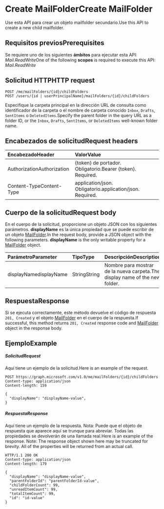 # <a name="create-mailfolder"></a><span data-ttu-id="d6ef6-101">Create MailFolder</span><span class="sxs-lookup"><span data-stu-id="d6ef6-101">Create MailFolder</span></span>

<span data-ttu-id="d6ef6-102">Use esta API para crear un objeto mailfolder secundario.</span><span class="sxs-lookup"><span data-stu-id="d6ef6-102">Use this API to create a new child mailfolder.</span></span>

## <a name="prerequisites"></a><span data-ttu-id="d6ef6-103">Requisitos previos</span><span class="sxs-lookup"><span data-stu-id="d6ef6-103">Prerequisites</span></span>
<span data-ttu-id="d6ef6-104">Se requiere uno de los siguientes **ámbitos** para ejecutar esta API: *Mail.ReadWrite*</span><span class="sxs-lookup"><span data-stu-id="d6ef6-104">One of the following **scopes** is required to execute this API: *Mail.ReadWrite*</span></span>
## <a name="http-request"></a><span data-ttu-id="d6ef6-105">Solicitud HTTP</span><span class="sxs-lookup"><span data-stu-id="d6ef6-105">HTTP request</span></span>
<!-- { "blockType": "ignored" } -->
```http
POST /me/mailFolders/{id}/childFolders
POST /users/{id | userPrincipalName}/mailFolders/{id}/childFolders
```

<span data-ttu-id="d6ef6-106">Especifique la carpeta principal en la dirección URL de consulta como identificador de la carpeta o el nombre de carpeta conocido `Inbox`, `Drafts`, `SentItems` o `DeletedItems`.</span><span class="sxs-lookup"><span data-stu-id="d6ef6-106">Specify the parent folder in the query URL as a folder ID, or the `Inbox`, `Drafts`, `SentItems`, or `DeletedItems` well-known folder name.</span></span>

## <a name="request-headers"></a><span data-ttu-id="d6ef6-107">Encabezados de solicitud</span><span class="sxs-lookup"><span data-stu-id="d6ef6-107">Request headers</span></span>
| <span data-ttu-id="d6ef6-108">Encabezado</span><span class="sxs-lookup"><span data-stu-id="d6ef6-108">Header</span></span>       | <span data-ttu-id="d6ef6-109">Valor</span><span class="sxs-lookup"><span data-stu-id="d6ef6-109">Value</span></span> |
|:---------------|:--------|
| <span data-ttu-id="d6ef6-110">Authorization</span><span class="sxs-lookup"><span data-stu-id="d6ef6-110">Authorization</span></span>  | <span data-ttu-id="d6ef6-p101">{token} de portador. Obligatorio.</span><span class="sxs-lookup"><span data-stu-id="d6ef6-p101">Bearer {token}. Required.</span></span>  |
| <span data-ttu-id="d6ef6-113">Content-Type</span><span class="sxs-lookup"><span data-stu-id="d6ef6-113">Content-Type</span></span>  | <span data-ttu-id="d6ef6-p102">application/json. Obligatorio.</span><span class="sxs-lookup"><span data-stu-id="d6ef6-p102">application/json. Required.</span></span>  |

## <a name="request-body"></a><span data-ttu-id="d6ef6-116">Cuerpo de la solicitud</span><span class="sxs-lookup"><span data-stu-id="d6ef6-116">Request body</span></span>
<span data-ttu-id="d6ef6-p103">En el cuerpo de la solicitud, proporcione un objeto JSON con los siguientes parámetros. **displayName** es la única propiedad que se puede escribir de un objeto [MailFolder](../resources/mailfolder.md).</span><span class="sxs-lookup"><span data-stu-id="d6ef6-p103">In the request body, provide a JSON object with the following parameters. **displayName** is the only writable property for a [MailFolder](../resources/mailfolder.md) object.</span></span>

| <span data-ttu-id="d6ef6-119">Parámetro</span><span class="sxs-lookup"><span data-stu-id="d6ef6-119">Parameter</span></span>    | <span data-ttu-id="d6ef6-120">Tipo</span><span class="sxs-lookup"><span data-stu-id="d6ef6-120">Type</span></span>   |<span data-ttu-id="d6ef6-121">Descripción</span><span class="sxs-lookup"><span data-stu-id="d6ef6-121">Description</span></span>|
|:---------------|:--------|:----------|
|<span data-ttu-id="d6ef6-122">displayName</span><span class="sxs-lookup"><span data-stu-id="d6ef6-122">displayName</span></span>|<span data-ttu-id="d6ef6-123">String</span><span class="sxs-lookup"><span data-stu-id="d6ef6-123">String</span></span>|<span data-ttu-id="d6ef6-124">Nombre para mostrar de la nueva carpeta.</span><span class="sxs-lookup"><span data-stu-id="d6ef6-124">The display name of the new folder.</span></span>|

## <a name="response"></a><span data-ttu-id="d6ef6-125">Respuesta</span><span class="sxs-lookup"><span data-stu-id="d6ef6-125">Response</span></span>

<span data-ttu-id="d6ef6-126">Si se ejecuta correctamente, este método devuelve el código de respuesta `201, Created` y el objeto [MailFolder](../resources/mailfolder.md) en el cuerpo de la respuesta.</span><span class="sxs-lookup"><span data-stu-id="d6ef6-126">If successful, this method returns `201, Created` response code and [MailFolder](../resources/mailfolder.md) object in the response body.</span></span>

## <a name="example"></a><span data-ttu-id="d6ef6-127">Ejemplo</span><span class="sxs-lookup"><span data-stu-id="d6ef6-127">Example</span></span>
##### <a name="request"></a><span data-ttu-id="d6ef6-128">Solicitud</span><span class="sxs-lookup"><span data-stu-id="d6ef6-128">Request</span></span>
<span data-ttu-id="d6ef6-129">Aquí tiene un ejemplo de la solicitud.</span><span class="sxs-lookup"><span data-stu-id="d6ef6-129">Here is an example of the request.</span></span>
<!-- {
  "blockType": "request",
  "name": "create_mailfolder_from_mailfolder"
}-->
```http
POST https://graph.microsoft.com/v1.0/me/mailFolders/{id}/childFolders
Content-type: application/json
Content-length: 159

{
  "displayName": "displayName-value",
}
```

##### <a name="response"></a><span data-ttu-id="d6ef6-130">Respuesta</span><span class="sxs-lookup"><span data-stu-id="d6ef6-130">Response</span></span>
<span data-ttu-id="d6ef6-p104">Aquí tiene un ejemplo de la respuesta. Nota: Puede que el objeto de respuesta que aparece aquí se trunque para abreviar. Todas las propiedades se devolverán de una llamada real.</span><span class="sxs-lookup"><span data-stu-id="d6ef6-p104">Here is an example of the response. Note: The response object shown here may be truncated for brevity. All of the properties will be returned from an actual call.</span></span>
<!-- {
  "blockType": "response",
  "truncated": true,
  "@odata.type": "microsoft.graph.mailFolder"
} -->
```http
HTTP/1.1 200 OK
Content-type: application/json
Content-length: 179

{
  "displayName": "displayName-value",
  "parentFolderId": "parentFolderId-value",
  "childFolderCount": 99,
  "unreadItemCount": 99,
  "totalItemCount": 99,
  "id": "id-value"
}
```

<!-- uuid: 8fcb5dbc-d5aa-4681-8e31-b001d5168d79
2015-10-25 14:57:30 UTC -->
<!-- {
  "type": "#page.annotation",
  "description": "Create MailFolder",
  "keywords": "",
  "section": "documentation",
  "tocPath": ""
}-->
